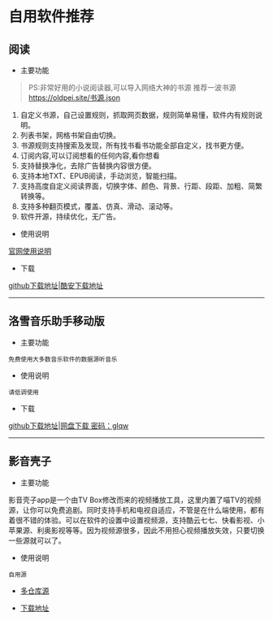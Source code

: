 # 自用软件推荐


## 阅读

+ 主要功能
>
> PS:非常好用的小说阅读器,可以导入网络大神的书源
> 推荐一波书源 <https://oldpei.site/书源.json>

1. 自定义书源，自己设置规则，抓取网页数据，规则简单易懂，软件内有规则说明。
2. 列表书架，网格书架自由切换。
3. 书源规则支持搜索及发现，所有找书看书功能全部自定义，找书更方便。
4. 订阅内容,可以订阅想看的任何内容,看你想看
5. 支持替换净化，去除广告替换内容很方便。
6. 支持本地TXT、EPUB阅读，手动浏览，智能扫描。
7. 支持高度自定义阅读界面，切换字体、颜色、背景、行距、段距、加粗、简繁转换等。
8. 支持多种翻页模式，覆盖、仿真、滑动、滚动等。
9. 软件开源，持续优化，无广告。

+ 使用说明

[官网使用说明](https://gedoor.github.io/)

+ 下载

[github下载地址](https://github.com/gedoor/legado/releases/download/3.23.013123/legado_app_3.23.013123.apk)|[酷安下载地址](https://www.coolapk.com/apk/io.legado.app.release)

---

## 洛雪音乐助手移动版

+ 主要功能

`免费使用大多数音乐软件的数据源听音乐`

+ 使用说明

`请低调使用`

+ 下载

[github下载地址](https://github.com/lyswhut/lx-music-mobile/releases)|[网盘下载 密码：glqw](https://www.lanzoui.com/b0bf2cfa/)

---

## 影音壳子

+ 主要功能

影音壳子app是一个由TV Box修改而来的视频播放工具，这里内置了喵TV的视频源，让你可以免费追剧。同时支持手机和电视自适应，不管是在什么端使用，都有着很不错的体验。可以在软件的设置中设置视频源，支持酷云七七、快看影视、小苹果源、利奥影视等等。因为视频源很多，因此不用担心视频播放失效，只要切换一些源就可以了。

+ 使用说明

`自用源`

+ [多仓库源](/TVBOX/多线路.json)

+ [下载地址](https://github.com/o0HalfLife0o/TVBoxOSC/releases/)

